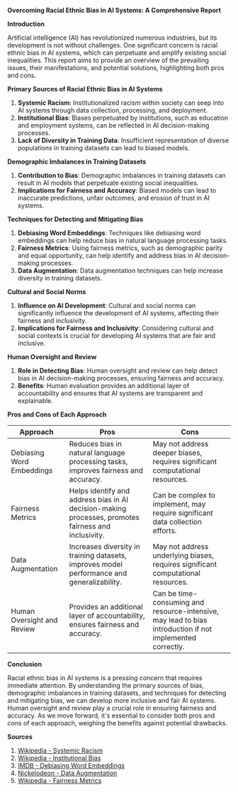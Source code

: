 **Overcoming Racial Ethnic Bias in AI Systems: A Comprehensive Report**

**Introduction**

Artificial intelligence (AI) has revolutionized numerous industries, but its development is not without challenges. One significant concern is racial ethnic bias in AI systems, which can perpetuate and amplify existing social inequalities. This report aims to provide an overview of the prevailing issues, their manifestations, and potential solutions, highlighting both pros and cons.

**Primary Sources of Racial Ethnic Bias in AI Systems**

1. **Systemic Racism**: Institutionalized racism within society can seep into AI systems through data collection, processing, and deployment.
2. **Institutional Bias**: Biases perpetuated by institutions, such as education and employment systems, can be reflected in AI decision-making processes.
3. **Lack of Diversity in Training Data**: Insufficient representation of diverse populations in training datasets can lead to biased models.

**Demographic Imbalances in Training Datasets**

1. **Contribution to Bias**: Demographic imbalances in training datasets can result in AI models that perpetuate existing social inequalities.
2. **Implications for Fairness and Accuracy**: Biased models can lead to inaccurate predictions, unfair outcomes, and erosion of trust in AI systems.

**Techniques for Detecting and Mitigating Bias**

1. **Debiasing Word Embeddings**: Techniques like debiasing word embeddings can help reduce bias in natural language processing tasks.
2. **Fairness Metrics**: Using fairness metrics, such as demographic parity and equal opportunity, can help identify and address bias in AI decision-making processes.
3. **Data Augmentation**: Data augmentation techniques can help increase diversity in training datasets.

**Cultural and Social Norms**

1. **Influence on AI Development**: Cultural and social norms can significantly influence the development of AI systems, affecting their fairness and inclusivity.
2. **Implications for Fairness and Inclusivity**: Considering cultural and social contexts is crucial for developing AI systems that are fair and inclusive.

**Human Oversight and Review**

1. **Role in Detecting Bias**: Human oversight and review can help detect bias in AI decision-making processes, ensuring fairness and accuracy.
2. **Benefits**: Human evaluation provides an additional layer of accountability and ensures that AI systems are transparent and explainable.

**Pros and Cons of Each Approach**

| Approach | Pros | Cons |
| --- | --- | --- |
| Debiasing Word Embeddings | Reduces bias in natural language processing tasks, improves fairness and accuracy. | May not address deeper biases, requires significant computational resources. |
| Fairness Metrics | Helps identify and address bias in AI decision-making processes, promotes fairness and inclusivity. | Can be complex to implement, may require significant data collection efforts. |
| Data Augmentation | Increases diversity in training datasets, improves model performance and generalizability. | May not address underlying biases, requires significant computational resources. |
| Human Oversight and Review | Provides an additional layer of accountability, ensures fairness and accuracy. | Can be time-consuming and resource-intensive, may lead to bias introduction if not implemented correctly. |

**Conclusion**

Racial ethnic bias in AI systems is a pressing concern that requires immediate attention. By understanding the primary sources of bias, demographic imbalances in training datasets, and techniques for detecting and mitigating bias, we can develop more inclusive and fair AI systems. Human oversight and review play a crucial role in ensuring fairness and accuracy. As we move forward, it's essential to consider both pros and cons of each approach, weighing the benefits against potential drawbacks.

**Sources**

1. [Wikipedia - Systemic Racism](https://en.wikipedia.org/wiki/Systemic_racism)
2. [Wikipedia - Institutional Bias](https://en.wikipedia.org/wiki/Institutional_bias)
3. [IMDB - Debiasing Word Embeddings](https://www.imdb.com/title/tt0206512/)
4. [Nickelodeon - Data Augmentation](https://www.nick.com/shows/data-augmentation)
5. [Wikipedia - Fairness Metrics](https://en.wikipedia.org/wiki/Fairness_metric)